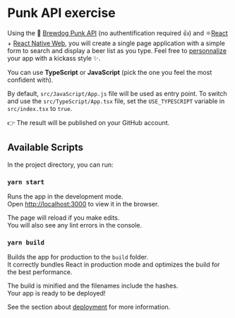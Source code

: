 # Punk API exercise

Using the 🍺 [Brewdog Punk API](https://punkapi.com/documentation/v2) (no authentification required 👍) and ⚛[React](https://reactjs.org) + [React Native Web](http://necolas.github.io/react-native-web/docs), you will create a single page application with a simple form to search and display a beer list as you type. Feel free to [personnalize](http://necolas.github.io/react-native-web/docs/?path=/docs/guides-style--page) your app with a kickass style ✨.

You can use **TypeScript** or **JavaScript** (pick the one you feel the most confident with).

By default, `src/JavaScript/App.js` file will be used as entry point. To switch and use the `src/TypeScript/App.tsx` file, set the `USE_TYPESCRIPT` variable in `src/index.tsx` to `true`.

👉 The result will be published on your GitHub account.

## Available Scripts

In the project directory, you can run:

### `yarn start`

Runs the app in the development mode.<br />
Open [http://localhost:3000](http://localhost:3000) to view it in the browser.

The page will reload if you make edits.<br />
You will also see any lint errors in the console.

### `yarn build`

Builds the app for production to the `build` folder.<br />
It correctly bundles React in production mode and optimizes the build for the best performance.

The build is minified and the filenames include the hashes.<br />
Your app is ready to be deployed!

See the section about [deployment](https://facebook.github.io/create-react-app/docs/deployment) for more information.
